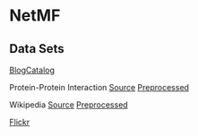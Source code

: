 # NetMF

## Data Sets


[BlogCatalog](http://socialcomputing.asu.edu/datasets/BlogCatalog3)

Protein-Protein Interaction [Source](http://thebiogrid.org/download.php) [Preprocessed](http://snap.stanford.edu/node2vec/Homo_sapiens.mat)

Wikipedia [Source](http://www.mattmahoney.net/dc/textdata) [Preprocessed](http://snap.stanford.edu/node2vec/POS.mat)

[Flickr](http://leitang.net/code/social-dimension/data/flickr.mat)
